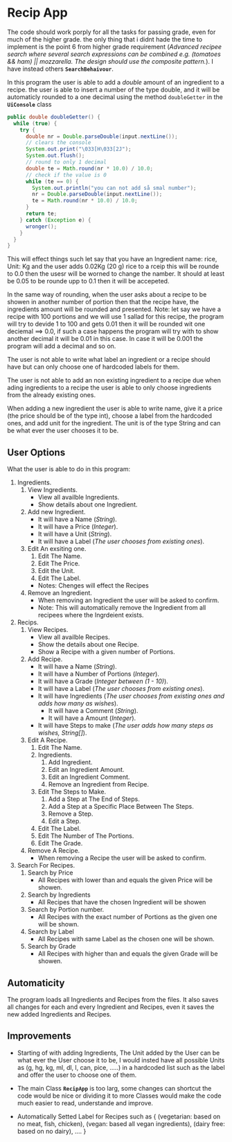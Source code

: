 # Recip App

The code should work porply for all the tasks for passing grade, even for much of the higher grade. the only thing that i didnt hade the time to implement is the point 6 from higher grade requirement (*Advanced recipee search where several search expressions can be combined e.g. (tomatoes && ham) || mozzarella. The design should use the composite pattern.*). I have instead others **`SearchBehaivour`**.

In this program the user is able to add a *double* amount of an ingredient to a recipe. the user is able to insert a number of the type double, and it will be automaticly rounded to a one decimal using the method `doubleGetter` in the **`UiConsole`** class

```java
public double doubleGetter() {
  while (true) {
    try {
      double nr = Double.parseDouble(input.nextLine());
      // clears the console 
      System.out.print("\033[H\033[2J");
      System.out.flush();
      // round to only 1 decimal 
      double te = Math.round(nr * 10.0) / 10.0;
      // check if the value is 0
      while (te == 0) {
        System.out.println("you can not add så smal number");
        nr = Double.parseDouble(input.nextLine());
        te = Math.round(nr * 10.0) / 10.0;
      }
      return te;
    } catch (Exception e) {
      wronger();
    }
  }
}
```
This will effect things such let say that you have an Ingredient name: rice, Unit: Kg
and the user adds 0.02Kg (20 g) rice to a rceip this will be rounde to 0.0 then the usesr will be worned to change the namber. It should at least be 0.05 to be rounde upp to 0.1 then it will be accepeted.


In the same way of rounding, when the user asks about a recipe to be showen in another number of portion then that the recipe have, the ingredients amount will be rounded and presented.
Note: let say we have a recipe with 100 portions and we will use 1 sallad for this recipe,
the program will try to devide 1 to 100 and gets 0.01 then it will be rounded wit one deciemal ==> 0.0, if such a case happens the program will try with to show another decimal it will be 0.01 in this case. In case it will be 0.001 the program will add a decimal and so on.  

The user is not able to write what label an ingredient or a recipe should have but can only choose one of hardcoded labels for them.

The user is not able to add an non existing ingredient to a recipe due when ading ingredients to a recipe the user is able to only choose ingredients from the already existing ones.

When adding a new ingredient the user is able to write name, give it a price (the price should be of the type int), choose a label from the hardcoded ones, and add unit for the ingredient. The unit is of the type String and can be what ever the user chooses it to be. 

## User Options

What the user is able to do in this program:

1. Ingredients.
    1. View Ingredients.
        - View all availble Ingredients.
        - Show details about one Ingredient.
    2. Add new Ingredient.
        - It will have a Name (*String*).
        - It will have a Price (*Integer*).
        - It will have a Unit (*String*).
        - It will have a Label (*The user chooses from existing ones*).
    3. Edit An exsiting one.
        1. Edit The Name.
        2. Edit The Price.
        3. Edit the Unit.
        4. Edit The Label.
        - Notes: Chenges will effect the Recipes  
    4. Remove an Ingredient.
        - When removing an Ingredient the user will be asked to confirm.
        - Note: This will automatically remove the Ingredient from all recipees where the Ingrdeient exists.
2. Recips.
    1. View Recipes.
        - View all availble Recipes.
        - Show the details about one Recipe.
        - Show a Recipe with a given number of Portions.
    2. Add Recipe.
        - It will have a Name (*String*).
        - It will have a Number of Portions (*Integer*).
        - It will have a Grade (*Integer between (1 - 10)*).
        - It will have a Label (*The user chooses from existing ones*).
        - It will have Ingredients (*The user chooses from existing ones and adds how many as wishes*).
            - It will have a Comment (*String*).
            - It will have a Amount (*Integer*).
        - It will have Steps to make (*The user adds how many steps as wishes, String[]*).
    3. Edit A Recipe.
        1. Edit The Name.
        2. Ingredients.
            1. Add Ingredient.
            2. Edit an Ingredient Amount.
            3. Edit an Ingredient Comment.
            4. Remove an Ingredient from Recipe.
        3. Edit The Steps to Make.
            1. Add a Step at The End of Steps.
            2. Add a Step at a Specific Place Between The Steps.
            3. Remove a Step.
            4. Edit a Step.
        4. Edit The Label.
        5. Edit The Number of The Portions.
        6. Edit The Grade.
    4. Remove A Recipe.
        - When removing a Recipe the user will be asked to confirm.
3. Search For Recipes.
    1. Search by Price
        - All Recipes with lower than and equals the given Price will be showen.
    2. Search by Ingredients
        - All Recipes that have the chosen Ingredient will be showen
    3. Search by Portion number.
        - All Recipes with the exact number of Portions as the given one will be shown.
    4. Search by Label
        - All Recipes with same Label as the chosen one will be shown.
    5. Search by Grade
        - All Recipes with higher than and equals the given Grade will be showen.

## Automaticity 

The program loads all Ingredients and Recipes from the files. It also saves all changes for each and every Ingredient and Recipes, even it saves the new added Ingredients and Recipes. 

## Improvements
- Starting of with adding Ingredients, The Unit added by the User can be what ever the User choose it to be, I would insted have all possible Units as (g, hg, kg, ml, dl, l, can, pice, .....) in a hardcoded list such as the label and offer the user to choose one of them.

- The main Class **`RecipApp`** is too larg, some changes can shortcut the code would be nice or dividing it to more Classes would make the code much easier to read, understande and improve.

- Automatically Setted Label for Recipes such as { (vegetarian: based on no meat, fish, chicken), (vegan: based all vegan ingredients), (dairy free: based on no dairy), .... }




